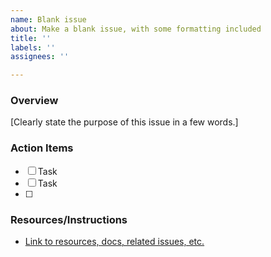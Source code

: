 ```yaml
---
name: Blank issue
about: Make a blank issue, with some formatting included
title: ''
labels: ''
assignees: ''

---
```


### Overview
[Clearly state the purpose of this issue in a few words.]

### Action Items
- [ ] Task
- [ ] Task
- [ ] 

### Resources/Instructions
- [Link to resources, docs, related issues, etc.]()
